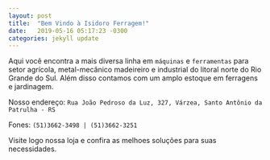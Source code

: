 ```yaml
---
layout: post
title:  "Bem Vindo à Isidoro Ferragem!"
date:   2019-05-16 05:17:23 -0300
categories: jekyll update
---
```

Aqui você encontra a mais diversa linha em `máquinas` e `ferramentas` para setor agrícola, metal-mecânico madeireiro e industrial do litoral norte do Rio Grande do Sul. 
Além disso contamos com um amplo estoque em ferragens e jardinagem.

Nosso endereço: `Rua João Pedroso da Luz, 327, Várzea, Santo Antônio da Patrulha - RS`

Fones: `(51)3662-3498 | (51)3662-3251` 

Visite logo nossa loja e confira as melhoes soluções para suas necessidades.

[jekyll-docs]: https://jekyllrb.com/docs/home
[jekyll-gh]:   https://github.com/jekyll/jekyll
[jekyll-talk]: https://talk.jekyllrb.com/
